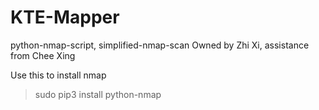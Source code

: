 # KTE-Mapper
python-nmap-script, simplified-nmap-scan
Owned by Zhi Xi, assistance from Chee Xing

Use this to install nmap
> sudo pip3 install python-nmap
